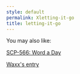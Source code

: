 ```yaml
---
style: default
permalink: Xletting-it-go
title: letting-it-go
---
```

You may also like:

[SCP-566: Word a Day](http://scp-wiki.net/scp-566)

[Waxx's entry](http://scp-wiki.net/waxxentry)
